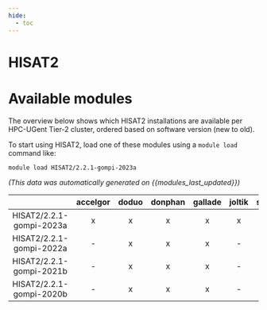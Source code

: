 ```yaml
---
hide:
  - toc
---
```


HISAT2
======

# Available modules


The overview below shows which HISAT2 installations are available per HPC-UGent Tier-2 cluster, ordered based on software version (new to old).

To start using HISAT2, load one of these modules using a `module load` command like:

```shell
module load HISAT2/2.2.1-gompi-2023a
```

*(This data was automatically generated on {{modules_last_updated}})*  

| |accelgor|doduo|donphan|gallade|joltik|shinx|
| :---: | :---: | :---: | :---: | :---: | :---: | :---: |
|HISAT2/2.2.1-gompi-2023a|x|x|x|x|x|x|
|HISAT2/2.2.1-gompi-2022a|-|x|x|x|-|-|
|HISAT2/2.2.1-gompi-2021b|-|x|x|x|-|-|
|HISAT2/2.2.1-gompi-2020b|-|x|x|x|-|-|
